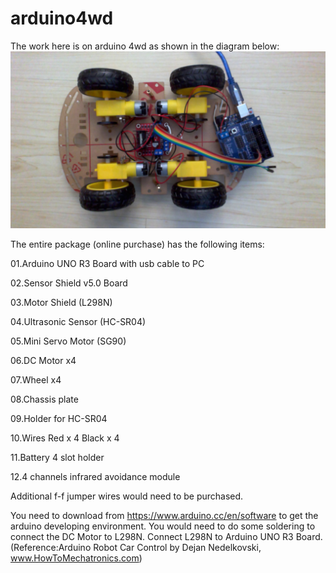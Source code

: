 # arduino4wd

The work here is on arduino 4wd as shown in the diagram below:
![alt text](https://github.com/lchengli59/arduino4wd/blob/master/20220317_15_12_25.jpg?raw=true)

The entire package (online purchase) has the following items:

01.Arduino UNO R3 Board with usb cable to PC

02.Sensor Shield v5.0 Board

03.Motor Shield (L298N)

04.Ultrasonic Sensor (HC-SR04)

05.Mini Servo Motor (SG90)

06.DC Motor x4

07.Wheel x4

08.Chassis plate

09.Holder for HC-SR04

10.Wires Red x 4 Black x 4

11.Battery 4 slot holder

12.4 channels infrared avoidance module

Additional f-f jumper wires would need to be purchased.

You need to download from https://www.arduino.cc/en/software to get the arduino developing environment.  You would need to do some soldering to connect the DC Motor to L298N.  Connect L298N to Arduino UNO R3 Board. (Reference:Arduino Robot Car Control by Dejan Nedelkovski, www.HowToMechatronics.com)
